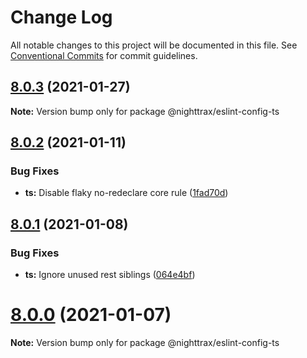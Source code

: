 # Change Log

All notable changes to this project will be documented in this file.
See [Conventional Commits](https://conventionalcommits.org) for commit guidelines.

## [8.0.3](https://github.com/NiGhTTraX/eslint-config/compare/@nighttrax/eslint-config-ts@8.0.2...@nighttrax/eslint-config-ts@8.0.3) (2021-01-27)

**Note:** Version bump only for package @nighttrax/eslint-config-ts





## [8.0.2](https://github.com/NiGhTTraX/eslint-config/compare/@nighttrax/eslint-config-ts@8.0.1...@nighttrax/eslint-config-ts@8.0.2) (2021-01-11)


### Bug Fixes

* **ts:** Disable flaky no-redeclare core rule ([1fad70d](https://github.com/NiGhTTraX/eslint-config/commit/1fad70dc60c5486cf03ea7a8b2a6efae813fafe6))





## [8.0.1](https://github.com/NiGhTTraX/eslint-config/compare/@nighttrax/eslint-config-ts@8.0.0...@nighttrax/eslint-config-ts@8.0.1) (2021-01-08)


### Bug Fixes

* **ts:** Ignore unused rest siblings ([064e4bf](https://github.com/NiGhTTraX/eslint-config/commit/064e4bf802d0182afc71885d3f5de598b75d96ba))





# [8.0.0](https://github.com/NiGhTTraX/eslint-config/compare/@nighttrax/eslint-config-ts@8.0.0-alpha.0...@nighttrax/eslint-config-ts@8.0.0) (2021-01-07)

**Note:** Version bump only for package @nighttrax/eslint-config-ts
